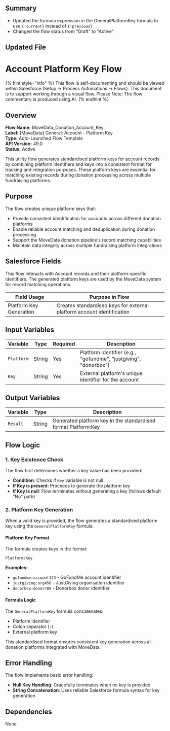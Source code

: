 ## Summary
- Updated the formula expression in the GeneralPlatformKey formula to use `{!current}` instead of `{!previous}`
- Changed the flow status from "Draft" to "Active"

## Updated File

# Account Platform Key Flow

{% hint style="info" %}
This flow is self-documenting and should be viewed within Salesforce (Setup -> Process Automations -> Flows). This document is to support working through a visual flow. Please Note: The flow commentary is produced using AI.
{% endhint %}

## Overview

**Flow Name:** MoveData\_Donation\_Account\_Key\
**Label:** \[MoveData] General: Account - Platform Key\
**Type:** Auto-Launched Flow Template\
**API Version:** 49.0\
**Status:** Active

This utility flow generates standardised platform keys for account records by combining platform identifiers and keys into a consistent format for tracking and integration purposes. These platform keys are essential for matching existing records during donation processing across multiple fundraising platforms.

## Purpose

The flow creates unique platform keys that:

* Provide consistent identification for accounts across different donation platforms
* Enable reliable account matching and deduplication during donation processing
* Support the MoveData donation pipeline's record matching capabilities
* Maintain data integrity across multiple fundraising platform integrations

## Salesforce Fields

This flow interacts with Account records and their platform-specific identifiers. The generated platform keys are used by the MoveData system for record matching operations.

| Field Usage             | Purpose in Flow                                                        |
| ----------------------- | ---------------------------------------------------------------------- |
| Platform Key Generation | Creates standardised keys for external platform account identification |

## Input Variables

| Variable   | Type   | Required | Description                                                      |
| ---------- | ------ | -------- | ---------------------------------------------------------------- |
| `Platform` | String | Yes      | Platform identifier (e.g., "gofundme", "justgiving", "donorbox") |
| `Key`      | String | Yes      | External platform's unique identifier for the account            |

## Output Variables

| Variable | Type   | Description                                                    |
| -------- | ------ | -------------------------------------------------------------- |
| `Result` | String | Generated platform key in the standardised format Platform:Key |

## Flow Logic

### 1. Key Existence Check

The flow first determines whether a key value has been provided:

* **Condition**: Checks if `Key` variable is not null
* **If Key is present**: Proceeds to generate the platform key
* **If Key is null**: Flow terminates without generating a key (follows default "No" path)

### 2. Platform Key Generation

When a valid key is provided, the flow generates a standardised platform key using the `GeneralPlatformKey` formula:

#### Platform Key Format

The formula creates keys in the format:

```
Platform:Key
```

**Examples:**

* `gofundme:account123` - GoFundMe account identifier
* `justgiving:org456` - JustGiving organisation identifier
* `donorbox:donor789` - Donorbox donor identifier

#### Formula Logic

The `GeneralPlatformKey` formula concatenates:

* Platform identifier
* Colon separator (`:`)
* External platform key

This standardised format ensures consistent key generation across all donation platforms integrated with MoveData.

## Error Handling

The flow implements basic error handling:

* **Null Key Handling**: Gracefully terminates when no key is provided
* **String Concatenation**: Uses reliable Salesforce formula syntax for key generation

## Dependencies

None
